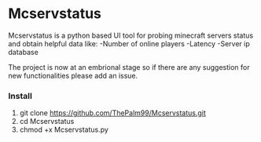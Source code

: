 # Mcservstatus

Mcservstatus is a python based UI tool for probing minecraft servers status and obtain helpful data like:
  -Number of online players
  -Latency
  -Server ip database

The project is now at an embrional stage so if there are any suggestion for new functionalities please add an issue.

### Install

  1. git clone https://github.com/ThePalm99/Mcservstatus.git
  2. cd Mcservstatus
  3. chmod +x Mcservstatus.py
  
